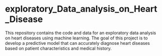 # exploratory_Data_analysis_on_Heart_Disease
This repository contains the code and data for an exploratory data analysis on heart diseases using machine learning. The goal of this project is to develop a predictive model that can accurately diagnose heart diseases based on patient characteristics and medical history.
